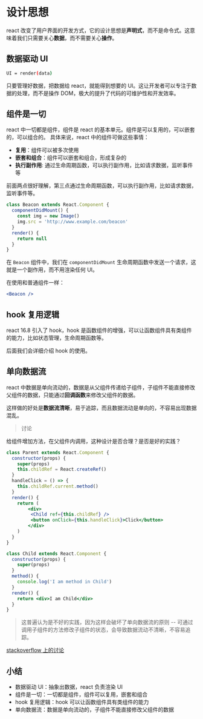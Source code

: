 # 设计思想

react 改变了用户界面的开发方式，它的设计思想是**声明式**，而不是命令式。这意味着我们只需要关心**数据**，而不需要关心**操作**。

## 数据驱动 UI

```bash
UI = render(data)
```

只要管理好数据，把数据给 react，就能得到想要的 UI。这让开发者可以专注于数据的处理，而不是操作 DOM，极大的提升了代码的可维护性和开发效率。

## 组件是一切

react 中一切都是组件，组件是 react 的基本单元。组件是可以复用的，可以嵌套的，可以组合的。
具体来说，react 中的组件可做这些事情：

* **复用**：组件可以被多次使用
* **嵌套和组合**：组件可以嵌套和组合，形成复杂的
* **执行副作用**: 通过生命周期函数，可以执行副作用，比如请求数据，监听事件等

前面两点很好理解，第三点通过生命周期函数，可以执行副作用，比如请求数据，监听事件等。

```jsx
class Beacon extends React.Component {
  componentDidMount() {
    const img = new Image()
    img.src = 'http://www.example.com/beacon'
  }
  render() {
    return null
  }
}
```

在 `Beacon` 组件中，我们在 `componentDidMount` 生命周期函数中发送一个请求，这就是一个副作用，而不用渲染任何 UI。

在使用和普通组件一样：

```jsx
<Beacon />
```

## hook 复用逻辑

react 16.8 引入了 hook，hook 是函数组件的增强，可以让函数组件具有类组件的能力，比如状态管理，生命周期函数等。

后面我们会详细介绍 hook 的使用。

## 单向数据流

react 中数据是单向流动的，数据是从父组件传递给子组件，子组件不能直接修改父组件的数据，只能通过**回调函数**来修改父组件的数据。

这样做的好处是**数据流清晰**，易于追踪，而且数据流动是单向的，不容易出现数据混乱。

> 讨论

给组件增加方法，在父组件内调用，这种设计是否合理？是否是好的实践？

```jsx
class Parent extends React.Component {
  constructor(props) {
    super(props)
    this.childRef = React.createRef()
  }
  handleClick = () => {
    this.childRef.current.method()
  }
  render() {
    return (
        <div>
         <Child ref={this.childRef} />
         <button onClick={this.handleClick}>Click</button>
        </div>
    )
  }
}

class Child extends React.Component {
  constructor(props) {
    super(props)
  }
  method() {
    console.log('I am method in Child')
  }
  render() {
    return <div>I am Child</div>
  }
}
```

> 这普遍认为是不好的实践，因为这样会破坏了单向数据流的原则 -- 可通过调用子组件的方法修改子组件的状态，会导致数据流动不清晰，不容易追踪。

[stackoverflow 上的讨论](https://stackoverflow.com/questions/37949981/call-child-method-from-parent)

## 小结

* 数据驱动 UI：抽象出数据，react 负责渲染 UI
* 组件是一切：一切都是组件，组件可以复用，嵌套和组合
* hook 复用逻辑：hook 可以让函数组件具有类组件的能力
* 单向数据流：数据是单向流动的，子组件不能直接修改父组件的数据
